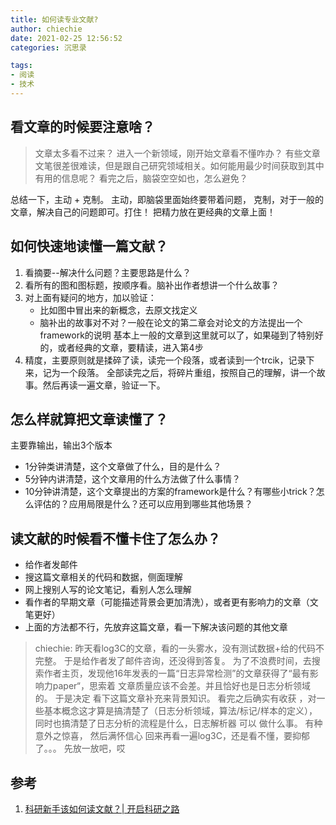 ```yaml
---
title: 如何读专业文献?
author: chiechie
date: 2021-02-25 12:56:52
categories: 沉思录

tags:
- 阅读
- 技术
---
```


## 看文章的时候要注意啥？
> 文章太多看不过来？
> 进入一个新领域，刚开始文章看不懂咋办？
> 有些文章文笔很差很难读，但是跟自己研究领域相关。如何能用最少时间获取到其中有用的信息呢？
> 看完之后，脑袋空空如也，怎么避免？

总结一下，主动 + 克制。
主动，即脑袋里面始终要带着问题，
克制，对于一般的文章，解决自己的问题即可。打住！
把精力放在更经典的文章上面！


## 如何快速地读懂一篇文献？
1. 看摘要--解决什么问题？主要思路是什么？
2. 看所有的图和图标题，按顺序看。脑补出作者想讲一个什么故事？
3. 对上面有疑问的地方，加以验证：
   - 比如图中冒出来的新概念，去原文找定义
   - 脑补出的故事对不对？一般在论文的第二章会对论文的方法提出一个framework的说明
基本上一般的文章到这里就可以了，如果碰到了特别好的，或者经典的文章，要精读，进入第4步
4. 精度，主要原则就是揉碎了读，读完一个段落，或者读到一个trcik，记录下来，记为一个段落。
全部读完之后，将碎片重组，按照自己的理解，讲一个故事。然后再读一遍文章，验证一下。

## 怎么样就算把文章读懂了？
主要靠输出，输出3个版本
- 1分钟类讲清楚，这个文章做了什么，目的是什么？
- 5分钟内讲清楚，这个文章用的什么方法做了什么事情？
- 10分钟讲清楚，这个文章提出的方案的framework是什么？有哪些小trick？怎么评估的？应用局限是什么？还可以应用到哪些其他场景？

## 读文献的时候看不懂卡住了怎么办？
- 给作者发邮件
- 搜这篇文章相关的代码和数据，侧面理解
- 网上搜别人写的论文笔记，看别人怎么理解
- 看作者的早期文章（可能描述背景会更加清洗），或者更有影响力的文章（文笔更好）
- 上面的方法都不行，先放弃这篇文章，看一下解决该问题的其他文章
> chiechie:
 昨天看log3C的文章，看的一头雾水，没有测试数据+给的代码不完整。
 于是给作者发了邮件咨询，还没得到答复。
 为了不浪费时间，去搜索作者主页，发现他16年发表的一篇“日志异常检测”的文章获得了“最有影响力paper“，思索着 文章质量应该不会差。并且恰好也是日志分析领域的。
 于是决定 看下这篇文章补充来背景知识。
 看完之后确实有收获 ，对一些基本概念这才算是搞清楚了（日志分析领域，算法/标记/样本的定义），同时也搞清楚了日志分析的流程是什么，日志解析器 可以 做什么事。
 有种 意外之惊喜，
 然后满怀信心 回来再看一遍log3C，还是看不懂，要抑郁了。。。
 先放一放吧，哎

## 参考
1. [科研新手该如何读文献？| 开启科研之路](https://mp.weixin.qq.com/s?__biz=Mzg2MTUyODU2NA==&mid=2247496362&idx=1&sn=7542b88c1602a792156fc5e26bff1ba0&source=41#wechat_redirect)